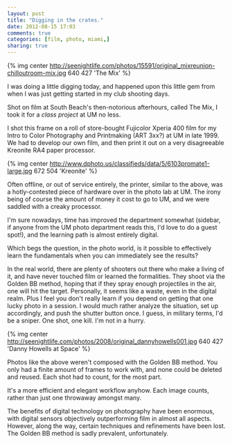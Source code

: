 ```yaml
---
layout: post
title: "Digging in the crates."
date: 2012-08-15 17:03
comments: true
categories: [film, photo, miami,]
sharing: true
---
```

{% img center http://seenightlife.com/photos/15591/original_mixreunion-chilloutroom-mix.jpg 640 427 'The Mix' %}

I was doing a little digging today, and happened upon this little gem from when I was just getting started in my club shooting days.

Shot on film at South Beach's then-notorious afterhours, called The Mix, I took it for a _class project_ at UM no less. 

<!-- more -->

I shot this frame on a roll of store-bought Fujicolor Xperia 400 film for my Intro to Color Photography and Printmaking (ART 3xx?) at UM in late 1999. We had to develop our own film, and then print it out on a very disagreeable Kreonite RA4 paper processor. 

{% img center http://www.dphoto.us/classifieds/data/5/6103promate1-large.jpg 672 504 'Kreonite' %}

Often offline, or out of service entirely, the printer, similar to the above, was a hotly-contested piece of hardware over in the photo lab at UM. The irony being of course the amount of money it cost to go to UM, and we were saddled with a creaky processor. 

I'm sure nowadays, time has improved the department somewhat (sidebar, if anyone from the UM photo department reads this, I'd love to do a guest spot!), and the learning path is almost entirely digital. 

Which begs the question, in the photo world, is it possible to effectively learn the fundamentals when you can immediately see the results?

In the real world, there are plenty of shooters out there who make a living of it, and have never touched film or learned the formalities. They shoot via the Golden BB method, hoping that if they spray enough projectiles in the air, one will hit the target. Personally, it seems like a waste, even in the digital realm. Plus I feel you don't really learn if you depend on getting that one lucky photo in a session. I would much rather analyze the situation, set up accordingly, and push the shutter button once. I guess, in military terms, I'd be a sniper. One shot, one kill. I'm not in a hurry.

{% img center http://seenightlife.com/photos/2008/original_dannyhowells001.jpg 640 427 'Danny Howells at Space' %}

Photos like the above weren't composed with the Golden BB method. You only had a finite amount of frames to work with, and none could be deleted and reused. Each shot had to count, for the most part.

It's a more efficient and elegant workflow anyhow. Each image counts, rather than just one throwaway amongst many. 

The benefits of digital technology on photography have been enormous, with digital sensors objectively outperforming film in almost all aspects. However, along the way, certain techniques and refinements have been lost. The Golden BB method is sadly prevalent, unfortunately. 


